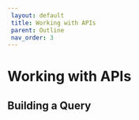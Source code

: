 ```yaml
---
 layout: default
 title: Working with APIs
 parent: Outline
 nav_order: 3
---
```

# Working with APIs

## Building a Query
